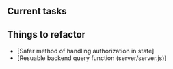 ## Current tasks



## Things to refactor
- [Safer method of handling authorization in state]
- [Resuable backend query function (server/server.js)]

